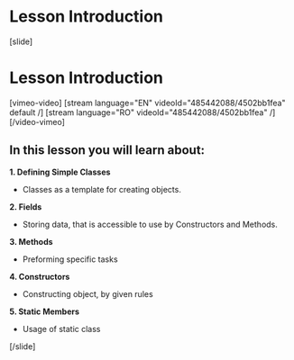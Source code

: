 # Lesson Introduction

[slide]

# Lesson Introduction

[vimeo-video]
[stream language="EN" videoId="485442088/4502bb1fea" default /]
[stream language="RO" videoId="485442088/4502bb1fea"  /]
[/video-vimeo]

## In this lesson you will learn about:

**1. Defining Simple Classes**
- Classes as a template for creating objects.

**2. Fields**
-  Storing data, that is accessible to use by Constructors and Methods.

**3. Methods**
- Preforming specific tasks

**4. Constructors**
- Constructing object, by given rules

**5. Static Members**
- Usage of static class

[/slide]


